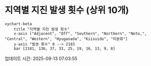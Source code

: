 # 지역별 지진 발생 횟수 (상위 10개)

```mermaid
xychart-beta
    title "지역별 지진 발생 횟수"
    x-axis ["Adjacent", "Off", "Southern", "Northern", "Noto,", "Central", "Western", "Hyuganada", "Kiisuido", "미분류"]
    y-axis "발생 횟수" 0 --> 2183
    bar [2181, 136, 37, 33, 25, 19, 16, 13, 9, 8]
```

업데이트 시간: 2025-09-13 07:03:55
